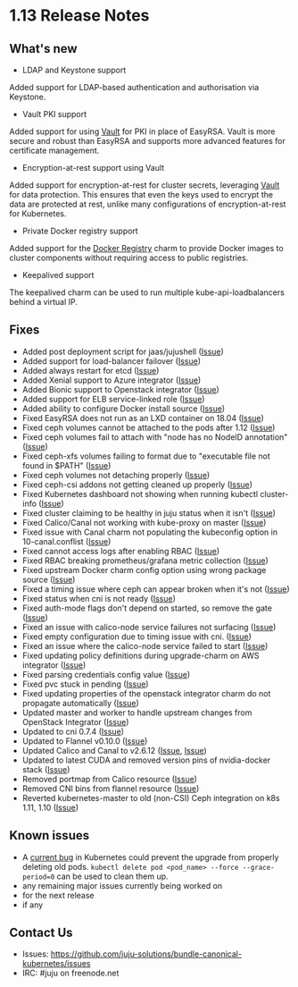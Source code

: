 # 1.13 Release Notes

## What's new

- LDAP and Keystone support

Added support for LDAP-based authentication and authorisation via Keystone.

- Vault PKI support

Added support for using [Vault](https://jujucharms.com/u/openstack-charmers/vault/) for PKI in place of
EasyRSA. Vault is more secure and robust than EasyRSA and supports more advanced features for certificate
management.

- Encryption-at-rest support using Vault

Added support for encryption-at-rest for cluster secrets, leveraging
[Vault](https://jujucharms.com/u/openstack-charmers/vault/) for data protection. This ensures that even
the keys used to encrypt the data are protected at rest, unlike many configurations of encryption-at-rest
for Kubernetes.

- Private Docker registry support

Added support for the [Docker Registry](https://jujucharms.com/u/containers/docker-registry) charm to
provide Docker images to cluster components without requiring access to public registries.

- Keepalived support

The keepalived charm can be used to run multiple kube-api-loadbalancers behind a virtual IP.

## Fixes

 - Added post deployment script for jaas/jujushell ([Issue](https://github.com/juju-solutions/bundle-canonical-kubernetes/pull/697))
 - Added support for load-balancer failover ([Issue](https://github.com/juju-solutions/bundle-canonical-kubernetes/issues/453))
 - Added always restart for etcd ([Issue](https://github.com/juju-solutions/layer-etcd/pull/145))
 - Added Xenial support to Azure integrator ([Issue](https://github.com/juju-solutions/charm-azure-integrator/pull/17))
 - Added Bionic support to Openstack integrator ([Issue](https://github.com/juju-solutions/charm-openstack-integrator/pull/13))
 - Added support for ELB service-linked role ([Issue](https://github.com/juju-solutions/charm-aws-integrator/pull/29))
 - Added ability to configure Docker install source ([Issue](https://github.com/juju-solutions/bundle-canonical-kubernetes/issues/621))
 - Fixed EasyRSA does not run as an LXD container on 18.04 ([Issue](https://github.com/juju-solutions/bundle-canonical-kubernetes/issues/654))
 - Fixed ceph volumes cannot be attached to the pods after 1.12 ([Issue](https://github.com/juju-solutions/bundle-canonical-kubernetes/issues/662))
- Fixed ceph volumes fail to attach with "node has no NodeID annotation" ([Issue](https://github.com/juju-solutions/bundle-canonical-kubernetes/issues/675))
- Fixed ceph-xfs volumes failing to format due to "executable file not found in $PATH" ([Issue](https://github.com/juju-solutions/bundle-canonical-kubernetes/issues/668))
- Fixed ceph volumes not detaching properly ([Issue](https://github.com/juju-solutions/bundle-canonical-kubernetes/issues/669))
- Fixed ceph-csi addons not getting cleaned up properly ([Issue](https://github.com/juju-solutions/bundle-canonical-kubernetes/issues/680))
 - Fixed Kubernetes dashboard not showing when running kubectl cluster-info ([Issue](https://github.com/juju-solutions/bundle-canonical-kubernetes/issues/661))
 - Fixed cluster claiming to be healthy in juju status when it isn't ([Issue](https://github.com/juju-solutions/bundle-canonical-kubernetes/issues/666))
 - Fixed Calico/Canal not working with kube-proxy on master ([Issue](https://github.com/juju-solutions/bundle-canonical-kubernetes/issues/660))
 - Fixed issue with Canal charm not populating the kubeconfig option in 10-canal.conflist ([Issue](https://github.com/juju-solutions/bundle-canonical-kubernetes/issues/671))
 - Fixed cannot access logs after enabling RBAC ([Issue](https://github.com/juju-solutions/bundle-canonical-kubernetes/issues/642))
 - Fixed RBAC breaking prometheus/grafana metric collection ([Issue](https://github.com/juju-solutions/bundle-canonical-kubernetes/issues/635))
 - Fixed upstream Docker charm config option using wrong package source ([Issue](https://github.com/juju-solutions/bundle-canonical-kubernetes/issues/620))
 - Fixed a timing issue where ceph can appear broken when it's not ([Issue](https://github.com/juju-solutions/kubernetes/pull/173))
 - Fixed status when cni is not ready ([Issue](https://github.com/juju-solutions/kubernetes/pull/174))
 - Fixed auth-mode flags don't depend on started, so remove the gate ([Issue](https://github.com/juju-solutions/kubernetes/pull/185))
 - Fixed an issue with calico-node service failures not surfacing ([Issue](https://github.com/juju-solutions/layer-calico/pull/28))
 - Fixed empty configuration due to timing issue with cni. ([Issue](https://github.com/juju-solutions/layer-canal/pull/22))
 - Fixed an issue where the calico-node service failed to start ([Issue](https://github.com/juju-solutions/layer-canal/pull/24))
 - Fixed updating policy definitions during upgrade-charm on AWS integrator ([Issue](https://github.com/juju-solutions/charm-aws-integrator/pull/30))
 - Fixed parsing credentials config value ([Issue](https://github.com/juju-solutions/charm-azure-integrator/pull/18))
 - Fixed pvc stuck in pending ([Issue](https://github.com/juju-solutions/charm-azure-integrator/issues/16))
 - Fixed updating properties of the openstack integrator charm do not propagate automatically ([Issue](https://github.com/juju-solutions/charm-openstack-integrator/issues/10))
 - Updated master and worker to handle upstream changes from OpenStack Integrator ([Issue](https://github.com/juju-solutions/kubernetes/pull/176))
 - Updated to cni 0.7.4 ([Issue](https://github.com/juju-solutions/kubernetes/pull/194))
 - Updated to Flannel v0.10.0 ([Issue](https://github.com/juju-solutions/charm-flannel/pull/50))
 - Updated Calico and Canal to v2.6.12 ([Issue](https://github.com/juju-solutions/layer-calico/pull/30), [Issue](https://github.com/juju-solutions/layer-canal/pull/27))
 - Updated to latest CUDA and removed version pins of nvidia-docker stack ([Issue](https://github.com/juju-solutions/layer-docker/pull/123))
 - Removed portmap from Calico resource ([Issue](https://github.com/juju-solutions/layer-calico/pull/29))
 - Removed CNI bins from flannel resource ([Issue](https://github.com/juju-solutions/layer-canal/pull/25))
 - Reverted kubernetes-master to old (non-CSI) Ceph integration on k8s 1.11, 1.10 ([Issue](https://github.com/juju-solutions/kubernetes/pull/180))

## Known issues

 - A [current bug](https://github.com/kubernetes/kubernetes/issues/70044) in Kubernetes could prevent the upgrade from properly deleting old pods. `kubectl delete pod <pod_name> --force --grace-period=0` can be used to clean them up.
 - any remaining major issues currently being worked on
 - for the next release
 - if any

## Contact Us

- Issues: https://github.com/juju-solutions/bundle-canonical-kubernetes/issues
- IRC: #juju on freenode.net
